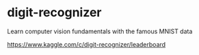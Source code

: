 # digit-recognizer
Learn computer vision fundamentals with the famous MNIST data

https://www.kaggle.com/c/digit-recognizer/leaderboard
